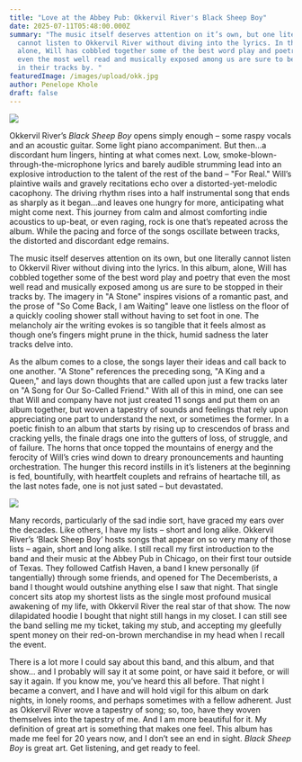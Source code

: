 ```yaml
---
title: "Love at the Abbey Pub: Okkervil River's Black Sheep Boy"
date: 2025-07-11T05:48:00.000Z
summary: "The music itself deserves attention on it’s own, but one literally
  cannot listen to Okkervil River without diving into the lyrics. In this album,
  alone, Will has cobbled together some of the best word play and poetry that
  even the most well read and musically exposed among us are sure to be stopped
  in their tracks by. "
featuredImage: /images/upload/okk.jpg
author: Penelope Khole
draft: false
---
```

![](/images/upload/okk.jpg)

Okkervil River’s *Black Sheep Boy* opens simply enough – some raspy vocals and an acoustic guitar. Some light piano accompaniment. But then...a discordant hum lingers, hinting at what comes next. Low, smoke-blown-through-the-microphone lyrics and barely audible strumming lead into an explosive introduction to the talent of the rest of the band – "For Real." Will’s plaintive wails and gravely recitations echo over a distorted-yet-melodic cacophony. The driving rhythm rises into a half instrumental song that ends as sharply as it began...and leaves one hungry for more, anticipating what might come next. This journey from calm and almost comforting indie acoustics to up-beat, or even raging, rock is one that’s repeated across the album. While the pacing and force of the songs oscillate between tracks, the distorted and discordant edge remains. 

The music itself deserves attention on its own, but one literally cannot listen to Okkervil River without diving into the lyrics. In this album, alone, Will has cobbled together some of the best word play and poetry that even the most well read and musically exposed among us are sure to be stopped in their tracks by. The imagery in "A Stone" inspires visions of a romantic past, and the prose of "So Come Back, I am Waiting" leave one listless on the floor of a quickly cooling shower stall without having to set foot in one. The melancholy air the writing evokes is so tangible that it feels almost as though one’s fingers might prune in the thick, humid sadness the later tracks delve into.

As the album comes to a close, the songs layer their ideas and call back to one another. "A Stone" references the preceding song, "A King and a Queen," and lays down thoughts that are called upon just a few tracks later on "A Song for Our So-Called Friend." With all of this in mind, one can see that Will and company have not just created 11 songs and put them on an album together, but woven a tapestry of sounds and feelings that rely upon appreciating one part to understand the next, or sometimes the former. In a poetic finish to an album that starts by rising up to crescendos of brass and cracking yells, the finale drags one into the gutters of loss, of struggle, and of failure. The horns that once topped the mountains of energy and the ferocity of Will’s cries wind down to dreary pronouncements and haunting orchestration. The hunger this record instills in it’s listeners at the beginning is fed, bountifully, with heartfelt couplets and refrains of heartache till, as the last notes fade, one is not just sated – but devastated.

![](/images/upload/final-cropped-okkervil-river-hoody-duplicate.png)

Many records, particularly of the sad indie sort, have graced my ears over the decades. Like others, I have my lists – short and long alike. Okkervil River’s ‘Black Sheep Boy’ hosts songs that appear on so very many of those lists – again, short and long alike. I still recall my first introduction to the band and their music at the Abbey Pub in Chicago, on their first tour outside of Texas. They followed Catfish Haven, a band I knew personally (if tangentially) through some friends, and opened for The Decemberists, a band I thought would outshine anything else I saw that night. That single concert sits atop my shortest lists as the single most profound musical awakening of my life, with Okkervil River the real star of that show. The now dilapidated hoodie I bought that night still hangs in my closet. I can still see the band selling me my ticket, taking my stub, and accepting my gleefully spent money on their red-on-brown merchandise in my head when I recall the event.

There is a lot more I could say about this band, and this album, and that show… and I probably will say it at some point, or have said it before, or will say it again. If you know me, you’ve heard this all before. That night I became a convert, and I have and will hold vigil for this album on dark nights, in lonely rooms, and perhaps sometimes with a fellow adherent. Just as Okkervil River wove a tapestry of song; so, too, have they woven themselves into the tapestry of me. And I am more beautiful for it. My definition of great art is something that makes one feel. This album has made me feel for 20 years now, and I don’t see an end in sight. *Black Sheep Boy* is great art. Get listening, and get ready to feel.
